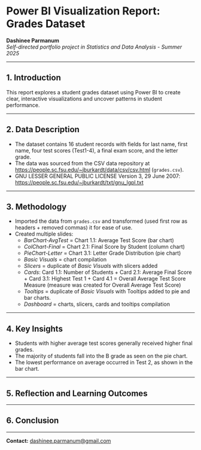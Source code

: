 # Power BI Visualization Report: Grades Dataset

**Dashinee Parmanum**  
*Self-directed portfolio project in Statistics and Data Analysis - Summer 2025*

---
## 1. Introduction
This report explores a student grades dataset using Power BI to create clear, interactive visualizations and uncover patterns in student performance.

---
## 2. Data Description
- The dataset contains 16 student records with fields for last name, first name, four test scores (Test1-4), a final exam score, and the letter grade.
- The data was sourced from the CSV data repository at https://people.sc.fsu.edu/~jburkardt/data/csv/csv.html (`grades.csv`).
- GNU LESSER GENERAL PUBLIC LICENSE Version 3, 29 June 2007: https://people.sc.fsu.edu/~jburkardt/txt/gnu_lgpl.txt

---
## 3. Methodology
- Imported the data from `grades.csv` and transformed (used first row as headers + removed commas) it for ease of use.
- Created multiple slides:
  - *BarChart-AvgTest* = Chart 1.1: Average Test Score (bar chart)
  -  *ColChart-Final* = Chart 2.1: Final Score by Student (column chart)
  -  *PieChart-Letter* = Chart 3.1: Letter Grade Distribution (pie chart)
  -  *Basic Visuals* = chart compilation
  -  *Slicers* = duplicate of *Basic Visuals* with slicers added
  -  *Cards*: Card 1.1: Number of Students + Card 2.1: Average Final Score + Card 3.1: Highest Test 1 + Card 4.1 = Overall Average Test Score Measure (measure was created for Overall Average Test Score)
  -  *Tooltips* = duplicate of *Basic Visuals* with Tooltips added to pie and bar charts.
  -  *Dashboard* = charts, slicers, cards and tooltips compilation

---
## 4. Key Insights
- Students with higher average test scores generally received higher final grades.
- The majority of students fall into the B grade as seen on the pie chart.
- The lowest performance on average occurred in Test 2, as shown in the bar chart.

---
## 5. Reflection and Learning Outcomes


---
## 6. Conclusion


---
**Contact:** dashinee.parmanum@gmail.com
